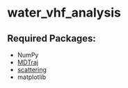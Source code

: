 # water_vhf_analysis

## Required Packages:
- NumPy
- [MDTraj](https://github.com/mdtraj/mdtraj)
- [scattering](https://github.com/mattwthompson/scattering)
- matplotlib
